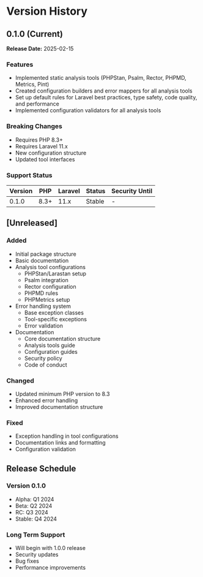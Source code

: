 # Version History

## 0.1.0 (Current)

**Release Date:** 2025-02-15

### Features
- Implemented static analysis tools (PHPStan, Psalm, Rector, PHPMD, Metrics, Pint)
- Created configuration builders and error mappers for all analysis tools
- Set up default rules for Laravel best practices, type safety, code quality, and performance
- Implemented configuration validators for all analysis tools

### Breaking Changes
- Requires PHP 8.3+
- Requires Laravel 11.x
- New configuration structure
- Updated tool interfaces

### Support Status

| Version | PHP  | Laravel | Status | Security Until |
| ------- | ---- | ------- | ------ | -------------- |
| 0.1.0   | 8.3+ | 11.x    | Stable | -              |

## [Unreleased]

### Added
- Initial package structure
- Basic documentation
- Analysis tool configurations
    - PHPStan/Larastan setup
    - Psalm integration
    - Rector configuration
    - PHPMD rules
    - PHPMetrics setup
- Error handling system
    - Base exception classes
    - Tool-specific exceptions
    - Error validation
- Documentation
    - Core documentation structure
    - Analysis tools guide
    - Configuration guides
    - Security policy
    - Code of conduct

### Changed
- Updated minimum PHP version to 8.3
- Enhanced error handling
- Improved documentation structure

### Fixed
- Exception handling in tool configurations
- Documentation links and formatting
- Configuration validation

## Release Schedule

### Version 0.1.0
- Alpha: Q1 2024
- Beta: Q2 2024
- RC: Q3 2024
- Stable: Q4 2024

### Long Term Support
- Will begin with 1.0.0 release
- Security updates
- Bug fixes
- Performance improvements
